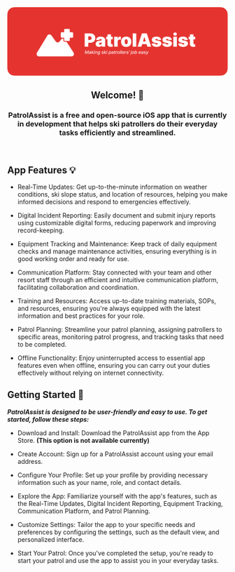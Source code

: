 <div align="center">
  <img src=".gitignore/Group 3.png">
  <h2>Welcome! 👋</h2>
  <h3>PatrolAssist is a free and open-source iOS app that is currently in development that helps ski patrollers do their everyday tasks efficiently and streamlined.</h3>
</div>

<br>

## App Features 💡

- Real-Time Updates: Get up-to-the-minute information on weather conditions, ski slope status, and location of resources, helping you make informed decisions and respond to emergencies effectively.

- Digital Incident Reporting: Easily document and submit injury reports using customizable digital forms, reducing paperwork and improving record-keeping.

- Equipment Tracking and Maintenance: Keep track of daily equipment checks and manage maintenance activities, ensuring everything is in good working order and ready for use.

- Communication Platform: Stay connected with your team and other resort staff through an efficient and intuitive communication platform, facilitating collaboration and coordination.

- Training and Resources: Access up-to-date training materials, SOPs, and resources, ensuring you're always equipped with the latest information and best practices for your role.

- Patrol Planning: Streamline your patrol planning, assigning patrollers to specific areas, monitoring patrol progress, and tracking tasks that need to be completed.
    
- Offline Functionality: Enjoy uninterrupted access to essential app features even when offline, ensuring you can carry out your duties effectively without relying on internet connectivity.

  

## Getting Started 🚀

***PatrolAssist is designed to be user-friendly and easy to use. To get started, follow these steps:***

- Download and Install: Download the PatrolAssist app from the App Store. **(This option is not available currently)**

- Create Account: Sign up for a PatrolAssist account using your email address.

- Configure Your Profile: Set up your profile by providing necessary information such as your name, role, and contact details.

- Explore the App: Familiarize yourself with the app's features, such as the Real-Time Updates, Digital Incident Reporting, Equipment Tracking, Communication Platform, and Patrol Planning.

- Customize Settings: Tailor the app to your specific needs and preferences by configuring the settings, such as the default view, and personalized interface.

- Start Your Patrol: Once you've completed the setup, you're ready to start your patrol and use the app to assist you in your everyday tasks.

